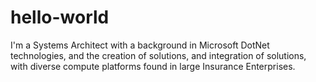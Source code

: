 # hello-world
I'm a Systems Architect with a background in Microsoft DotNet technologies, and the creation of solutions, and integration of solutions, with diverse compute platforms found in large Insurance Enterprises.
